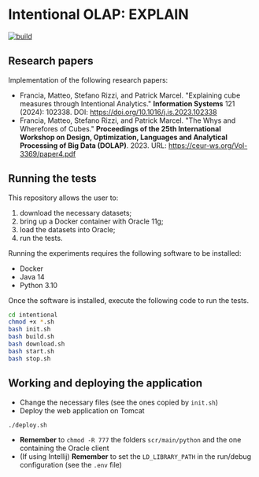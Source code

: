# Intentional OLAP: EXPLAIN

[![build](https://github.com/big-unibo/explain/actions/workflows/build.yml/badge.svg)](https://github.com/big-unibo/explain/actions/workflows/build.yml)

## Research papers

Implementation of the following research papers:

- Francia, Matteo, Stefano Rizzi, and Patrick Marcel. "Explaining cube measures through Intentional Analytics." **Information Systems** 121 (2024): 102338. DOI: https://doi.org/10.1016/j.is.2023.102338
- Francia, Matteo, Stefano Rizzi, and Patrick Marcel. "The Whys and Wherefores of Cubes." **Proceedings of the 25th International Workshop on Design, Optimization, Languages and Analytical Processing of Big Data (DOLAP)**. 2023. URL: https://ceur-ws.org/Vol-3369/paper4.pdf

## Running the tests

This repository allows the user to:
1. download the necessary datasets;
2. bring up a Docker container with Oracle 11g;
3. load the datasets into Oracle;
4. run the tests.

Running the experiments requires the following software to be installed:
- Docker
- Java 14
- Python 3.10

Once the software is installed, execute the following code to run the tests.

```sh
cd intentional
chmod +x *.sh
bash init.sh
bash build.sh
bash download.sh
bash start.sh
bash stop.sh
```

## Working and deploying the application

- Change the necessary files (see the ones copied by `init.sh`)
- Deploy the web application on Tomcat

```sh
./deploy.sh
```

- **Remember** to `chmod -R 777` the folders `scr/main/python` and the one containing the Oracle client 
- (If using Intellij) **Remember** to set the `LD_LIBRARY_PATH` in the run/debug configuration (see the `.env` file)
